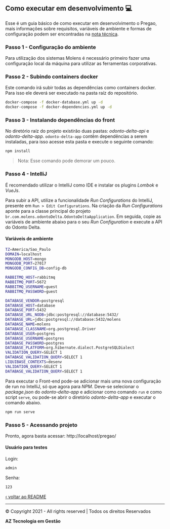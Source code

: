 ## Como executar em desenvolvimento 💻

Esse é um guia básico de como executar em desenvolvimento o Pregao, mais informações sobre requisitos, variáveis de ambiente
e formas de configuração podem ser encontradas na [nota técnica](./nota-tecnica.md).

### Passo 1 - Configuração do ambiente
Para utilização dos sistemas Molens é necessário primeiro fazer uma configuração local da máquina
para utilizar as ferramentas corporativas.

### Passo 2 - Subindo containers docker
Este comando irá subir todas as dependências como containers docker. Para isso ele deverá ser executado na pasta
raíz do repositório.

```bash
docker-compose -f docker-database.yml up -d
docker-compose -f docker-dependencies.yml up -d
```

### Passo 3 - Instalando dependências do front

No diretório raíz do projeto existirão duas pastas: _odonto-delta-api_ e _odonto-delta-app_. `odonto-delta-app` contêm dependências a serem instaladas,
para isso acesse esta pasta e execute o seguinte comando:

```bash
npm install
``` 
> Nota: Esse comando pode demorar um pouco.

### Passo 4 - IntelliJ
É recomendado utilizar o IntelliJ como IDE e instalar os plugins _Lombok_ e _VueJs_.

Para subir a API, utilize a funcionalidade _Run Configurations_ do IntelliJ, presente em `Run > Edit Configurations`.
Na criação da _Run Configurations_ aponte para a classe principal do projeto `br.com.molens.odontoDelta.OdontoDeltaApplication`.
Em seguida, copie as variáveis de ambiente abaixo para o seu _Run Configuration_ e execute a API do Odonto Delta.

#### Variáveis de ambiente

```bash
TZ=America/Sao_Paulo
DOMAIN=localhost
MONGODB_HOST=mongo
MONGODB_PORT=27017
MONGODB_CONFIG_DB=config-db

RABBITMQ_HOST=rabbitmq
RABBITMQ_PORT=5672
RABBITMQ_USERNAME=guest
RABBITMQ_PASSWORD=guest

DATABASE_VENDOR=postgresql
DATABASE_HOST=database
DATABASE_PORT=5432
DATABASE_URL_NODB=jdbc:postgresql://database:5432/
DATABASE_URL=jdbc:postgresql://database:5432/molens
DATABASE_NAME=molens
DATABASE_CLASSNAME=org.postgresql.Driver
DATABASE_USER=postgres
DATABASE_USERNAME=postgres
DATABASE_PASSWORD=postgres
DATABASE_PLATFORM=org.hibernate.dialect.PostgreSQLDialect
VALIDATION_QUERY=SELECT 1
DATABASE_VALIDATION_QUERY=SELECT 1
LIQUIBASE_CONTEXTS=desenv
VALIDATION_QUERY=SELECT 1
DATABASE_VALIDATION_QUERY=SELECT 1
```

Para executar o Front-end pode-se adicionar mais uma nova configuração de run no IntelliJ, só que agora para
_NPM_. Deve-se selecionar o _package.json_ do _odonto-delta-app_ e adicionar como comando `run` e como
script `serve`, ou pode-se abrir o diretório _odonto-delta-app_ e executar o comando abaixo.

```bash
npm run serve
```

### Passo 5 - Acessando projeto

Pronto, agora basta acessar: http://localhost/pregao/

#### Usuário para testes

Login:

```bash
admin
```
Senha:
```bash
123
```

[‹ voltar ao README](../README.md)

-----
© Copyright 2021 - All rights reserved | Todos os direitos Reservados

__AZ Tecnologia em Gestão__
